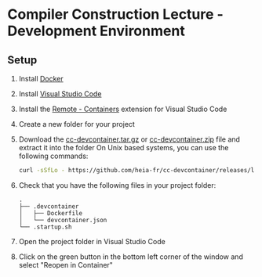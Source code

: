 # Compiler Construction Lecture - Development Environment

## Setup

1. Install [Docker](https://docs.docker.com/get-docker/)
2. Install [Visual Studio Code](https://code.visualstudio.com/)
3. Install the [Remote - Containers](https://marketplace.visualstudio.com/items?itemName=ms-vscode-remote.remote-containers) extension for Visual Studio Code
4. Create a new folder for your project
5. Download the [cc-devcontainer.tar.gz](https://github.com/heia-fr/cc-devcontainer/releases/latest/download/cc-devcontainer.tar.gz) or [cc-devcontainer.zip](https://github.com/heia-fr/cc-devcontainer/releases/latest/download/cc-devcontainer.zip) file and extract it into the folder
   On Unix based systems, you can use the following commands:

   ```bash
   curl -sSfLo - https://github.com/heia-fr/cc-devcontainer/releases/latest/download/cc-devcontainer.tar.gz | tar xvf -
   ```
6. Check that you have the following files in your project folder:

   ```
   .
   ├── .devcontainer
   │   ├── Dockerfile
   │   └── devcontainer.json
   └── .startup.sh
   ```
7. Open the project folder in Visual Studio Code
8. Click on the green button in the bottom left corner of the window and select "Reopen in Container"
